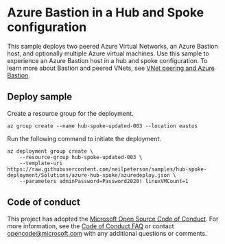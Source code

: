 # Azure Bastion in a Hub and Spoke configuration

This sample deploys two peered Azure Virtual Networks, an Azure Bastion host, and optionally multiple Azure virtual machines. Use this sample to experience an Azure Bastion host in a hub and spoke configuration. To learn more about Bastion and peered VNets, see [VNet peering and Azure Bastion](https://docs.microsoft.com/en-us/azure/bastion/vnet-peering).

## Deploy sample

Create a resource group for the deployment.

```azurecli
az group create --name hub-spoke-updated-003 --location eastus
```

Run the following command to initiate the deployment.

```azurecli
az deployment group create \
    --resource-group hub-spoke-updated-003 \
    --template-uri https://raw.githubusercontent.com/neilpeterson/samples/hub-spoke-deployment/Solutions/azure-hub-spoke/azuredeploy.json \
    --parameters adminPassword=Password2020! linuxVMCount=1
```

## Code of conduct

This project has adopted the [Microsoft Open Source Code of Conduct](https://opensource.microsoft.com/codeofconduct/). For more information, see the [Code of Conduct FAQ](https://opensource.microsoft.com/codeofconduct/faq/) or contact [opencode@microsoft.com](mailto:opencode@microsoft.com) with any additional questions or comments.